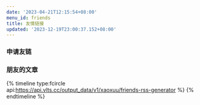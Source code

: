```yaml
---
date: '2023-04-21T12:15:54+08:00'
menu_id: friends
title: 友情链接
updated: '2023-12-19T23:00:37.152+08:00'
---
```

<div id="friend-content" class="friend-content"></div> <link rel="stylesheet" href="https://npm.elemecdn.com/qexo-friends/friends.css"/> <script src="https://npm.elemecdn.com/qexo-friends/Stellar/friends.js"></script> <script>loadQexoFriends("friend-content", "https://qexo.giize.com")</script>

### 申请友链

<div id="friends-api"></div>
<script src="https://npm.elemecdn.com/qexo-friends/friends-api.js"></script>
<script>qexo_friend_api("friends-api","https://qexo.giize.com","");</script>

### 朋友的文章

{% timeline type:fcircle api:https://api.vlts.cc/output_data/v1/xaoxuu/friends-rss-generator %}
{% endtimeline %}

